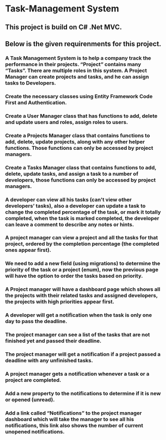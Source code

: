 # Task-Management System

## This project is build on C# .Net MVC.

## Below is the given requirenments for this project.

### A Task Management System is to help a company track the performance in their projects. “Project” contains many “Tasks”. There are multiple roles in this system. A Project Manager can create projects and tasks, and he can assign tasks to Developers.
###	Create the necessary classes using Entity Framework Code First and Authentication.
###	Create a User Manager class that has functions to add, delete and update users and roles, assign roles to users.
###	Create a Projects Manager class that contains functions to add, delete, update projects, along with any other helper functions. Those functions can only be accessed by project managers.
###	Create a Tasks Manager class that contains functions to add, delete, update tasks, and assign a task to a number of developers, those functions can only be accessed by project managers.
###	A developer can view all his tasks (can't view other developers’ tasks), also a developer can update a task to change the completed percentage of the task, or mark it totally completed, when the task is marked completed, the developer can leave a comment to describe any notes or hints.
###	A project manager can view a project and all the tasks for that project, ordered by the completion percentage (the completed ones appear first).
###	We need to add a new field (using migrations) to determine the priority of the task or a project (enum), now the previous page will have the option to order the tasks based on priority.
###	A Project manager will have a dashboard page which shows all the projects with their related tasks and assigned developers, the projects with high priorities appear first.
###	A developer will get a notification when the task is only one day to pass the deadline.
###	The project manager can see a list of the tasks that are not finished yet and passed their deadline. 
###	The project manager will get a notification if a project passed a deadline with any unfinished tasks.
###	A project manager gets a notification whenever a task or a project are completed.
###	Add a new property to the notifications to determine if it is new or opened (unread).
###	Add a link called “Notifications” to the project manager dashboard which will take the manager to see all his notifications, this link also shows the number of current unopened notifications.
